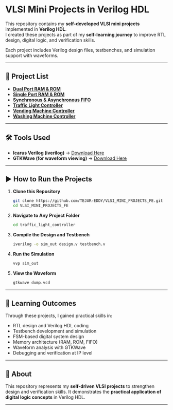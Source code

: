 # VLSI Mini Projects in Verilog HDL 

This repository contains my **self-developed VLSI mini projects** implemented in **Verilog HDL**.  
I created these projects as part of my **self-learning journey** to improve RTL design, digital logic, and verification skills.  

Each project includes Verilog design files, testbenches, and simulation support with waveforms.  

---

## 📂 Project List
- **[Dual Port RAM & ROM](./dual_port_ram_rom_a_s)**  
- **[Single Port RAM & ROM](./single_port_ram_rom_a_s)**  
- **[Synchronous & Asynchronous FIFO](./synchronous_asynchronous_fifo)**  
- **[Traffic Light Controller](./traffic_light_controller)**  
- **[Vending Machine Controller](./vending_machine_controller)**  
- **[Washing Machine Controller](./washing_machine_controller)**  

---

## 🛠️ Tools Used
- **Icarus Verilog (iverilog)** → [Download Here](https://steveicarus.github.io/iverilog/)  
- **GTKWave (for waveform viewing)** → [Download Here](http://gtkwave.sourceforge.net/)  

---

## ▶️ How to Run the Projects

1. **Clone this Repository**
   ```bash
   git clone https://github.com/TEJAR-EDDY/VLSI_MINI_PROJECTS_FE.git
   cd VLSI_MINI_PROJECTS_FE


2. **Navigate to Any Project Folder**

   ```bash
   cd traffic_light_controller
   ```

3. **Compile the Design and Testbench**

   ```bash
   iverilog -o sim_out design.v testbench.v
   ```

4. **Run the Simulation**

   ```bash
   vvp sim_out
   ```

5. **View the Waveform**

   ```bash
   gtkwave dump.vcd
   ```

---

## 📖 Learning Outcomes

Through these projects, I gained practical skills in:

* RTL design and Verilog HDL coding
* Testbench development and simulation
* FSM-based digital system design
* Memory architecture (RAM, ROM, FIFO)
* Waveform analysis with GTKWave
* Debugging and verification at IP level

---

## 🌟 About

This repository represents my **self-driven VLSI projects** to strengthen design and verification skills.
It demonstrates the **practical application of digital logic concepts** in Verilog HDL.

---


